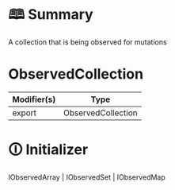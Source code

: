 # &#128366; Summary

A collection that is being observed for mutations

# ObservedCollection

| Modifier(s)                            | Type                     |
|----------------------------------------|--------------------------|
| export | ObservedCollection |

# &#128712; Initializer

IObservedArray | IObservedSet | IObservedMap